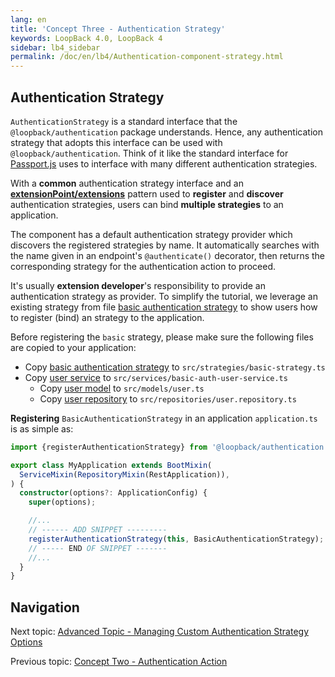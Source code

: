 ```yaml
---
lang: en
title: 'Concept Three - Authentication Strategy'
keywords: LoopBack 4.0, LoopBack 4
sidebar: lb4_sidebar
permalink: /doc/en/lb4/Authentication-component-strategy.html
---
```


## Authentication Strategy

`AuthenticationStrategy` is a standard interface that the
`@loopback/authentication` package understands. Hence, any authentication
strategy that adopts this interface can be used with `@loopback/authentication`.
Think of it like the standard interface for
[Passport.js](http://www.passportjs.org/packages/passport-npm/) uses to
interface with many different authentication strategies.

With a **common** authentication strategy interface and an
[**extensionPoint/extensions**](Extension-point-and-extensions.md) pattern used
to **register** and **discover** authentication strategies, users can bind
**multiple strategies** to an application.

The component has a default authentication strategy provider which discovers the
registered strategies by name. It automatically searches with the name given in
an endpoint's `@authenticate()` decorator, then returns the corresponding
strategy for the authentication action to proceed.

It's usually **extension developer**'s responsibility to provide an
authentication strategy as provider. To simplify the tutorial, we leverage an
existing strategy from file
[basic authentication strategy](https://github.com/strongloop/loopback-next/blob/master/packages/authentication/src/__tests__/fixtures/strategies/basic-strategy.ts)
to show users how to register (bind) an strategy to the application.

Before registering the `basic` strategy, please make sure the following files
are copied to your application:

- Copy
  [basic authentication strategy](https://github.com/strongloop/loopback-next/blob/master/packages/authentication/src/__tests__/fixtures/strategies/basic-strategy.ts)
  to `src/strategies/basic-strategy.ts`
- Copy
  [user service](https://github.com/strongloop/loopback-next/blob/master/packages/authentication/src/__tests__/fixtures/services/basic-auth-user-service.ts)
  to `src/services/basic-auth-user-service.ts`
  - Copy
    [user model](https://github.com/strongloop/loopback-next/blob/master/packages/authentication/src/__tests__/fixtures/users/user.ts)
    to `src/models/user.ts`
  - Copy
    [user repository](https://github.com/strongloop/loopback-next/blob/master/packages/authentication/src/__tests__/fixtures/users/user.repository.ts)
    to `src/repositories/user.repository.ts`

**Registering** `BasicAuthenticationStrategy` in an application `application.ts`
is as simple as:

```ts
import {registerAuthenticationStrategy} from '@loopback/authentication';

export class MyApplication extends BootMixin(
  ServiceMixin(RepositoryMixin(RestApplication)),
) {
  constructor(options?: ApplicationConfig) {
    super(options);

    //...
    // ------ ADD SNIPPET ---------
    registerAuthenticationStrategy(this, BasicAuthenticationStrategy);
    // ----- END OF SNIPPET -------
    //...
  }
}
```
## Navigation

Next topic: [Advanced Topic - Managing Custom Authentication Strategy Options](Authentication-component-options.md)

Previous topic: [Concept Two - Authentication Action](Authentication-component-action.md)


